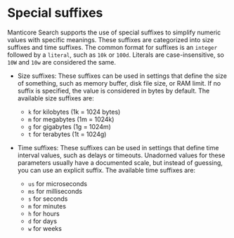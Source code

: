 # Special suffixes

Manticore Search supports the use of special suffixes to simplify numeric values with specific meanings. These suffixes are categorized into size suffixes and time suffixes. The common format for suffixes is an `integer` followed by a `literal`, such as `10k` or `100d`. Literals are case-insensitive, so `10W` and `10w` are considered the same.

* Size suffixes: These suffixes can be used in settings that define the size of something, such as memory buffer, disk file size, or RAM limit. If no suffix is specified, the value is considered in bytes by default. The available size suffixes are:
  - `k` for kilobytes (1k = 1024 bytes)
  - `m` for megabytes (1m = 1024k)
  - `g` for gigabytes (1g = 1024m)
  - `t` for terabytes (1t = 1024g)

* Time suffixes: These suffixes can be used in settings that define time interval values, such as delays or timeouts. Unadorned values for these parameters usually have a documented scale, but instead of guessing, you can use an explicit suffix. The available time suffixes are:
  - `us` for microseconds
  - `ms` for milliseconds
  - `s` for seconds
  - `m` for minutes
  - `h` for hours
  - `d` for days
  - `w` for weeks

<!-- proofread -->
